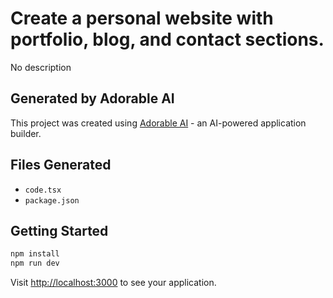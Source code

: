 # Create a personal website with portfolio, blog, and contact sections.

No description

## Generated by Adorable AI

This project was created using [Adorable AI](https://adorable.ai) - an AI-powered application builder.

## Files Generated

- `code.tsx`
- `package.json`

## Getting Started

```bash
npm install
npm run dev
```

Visit [http://localhost:3000](http://localhost:3000) to see your application.
